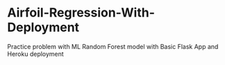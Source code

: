# Airfoil-Regression-With-Deployment
Practice problem with ML Random Forest model with Basic Flask App and Heroku deployment
